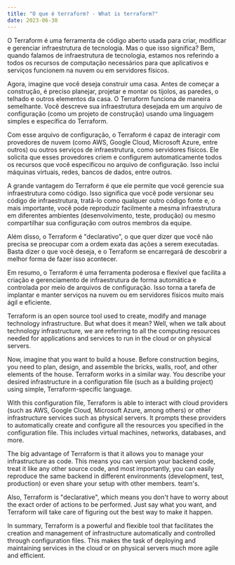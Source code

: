 ```yaml
---
title: "O que é terraform? - What is terraform?"
date: 2023-06-30
---
```


O Terraform é uma ferramenta de código aberto usada para criar, modificar e gerenciar infraestrutura de tecnologia. Mas o que isso significa? Bem, quando falamos de infraestrutura de tecnologia, estamos nos referindo a todos os recursos de computação necessários para que aplicativos e serviços funcionem na nuvem ou em servidores físicos.

Agora, imagine que você deseja construir uma casa. Antes de começar a construção, é preciso planejar, projetar e montar os tijolos, as paredes, o telhado e outros elementos da casa. O Terraform funciona de maneira semelhante. Você descreve sua infraestrutura desejada em um arquivo de configuração (como um projeto de construção) usando uma linguagem simples e específica do Terraform.

Com esse arquivo de configuração, o Terraform é capaz de interagir com provedores de nuvem (como AWS, Google Cloud, Microsoft Azure, entre outros) ou outros serviços de infraestrutura, como servidores físicos. Ele solicita que esses provedores criem e configurem automaticamente todos os recursos que você especificou no arquivo de configuração. Isso inclui máquinas virtuais, redes, bancos de dados, entre outros.

A grande vantagem do Terraform é que ele permite que você gerencie sua infraestrutura como código. Isso significa que você pode versionar seu código de infraestrutura, tratá-lo como qualquer outro código fonte e, o mais importante, você pode reproduzir facilmente a mesma infraestrutura em diferentes ambientes (desenvolvimento, teste, produção) ou mesmo compartilhar sua configuração com outros membros da equipe.

Além disso, o Terraform é "declarativo", o que quer dizer que você não precisa se preocupar com a ordem exata das ações a serem executadas. Basta dizer o que você deseja, e o Terraform se encarregará de descobrir a melhor forma de fazer isso acontecer.

Em resumo, o Terraform é uma ferramenta poderosa e flexível que facilita a criação e gerenciamento de infraestrutura de forma automática e controlada por meio de arquivos de configuração. Isso torna a tarefa de implantar e manter serviços na nuvem ou em servidores físicos muito mais ágil e eficiente.



Terraform is an open source tool used to create, modify and manage technology infrastructure. But what does it mean? Well, when we talk about technology infrastructure, we are referring to all the computing resources needed for applications and services to run in the cloud or on physical servers.

Now, imagine that you want to build a house. Before construction begins, you need to plan, design, and assemble the bricks, walls, roof, and other elements of the house. Terraform works in a similar way. You describe your desired infrastructure in a configuration file (such as a building project) using simple, Terraform-specific language.

With this configuration file, Terraform is able to interact with cloud providers (such as AWS, Google Cloud, Microsoft Azure, among others) or other infrastructure services such as physical servers. It prompts these providers to automatically create and configure all the resources you specified in the configuration file. This includes virtual machines, networks, databases, and more.

The big advantage of Terraform is that it allows you to manage your infrastructure as code. This means you can version your backend code, treat it like any other source code, and most importantly, you can easily reproduce the same backend in different environments (development, test, production) or even share your setup with other members. team's.

Also, Terraform is "declarative", which means you don't have to worry about the exact order of actions to be performed. Just say what you want, and Terraform will take care of figuring out the best way to make it happen.

In summary, Terraform is a powerful and flexible tool that facilitates the creation and management of infrastructure automatically and controlled through configuration files. This makes the task of deploying and maintaining services in the cloud or on physical servers much more agile and efficient.
